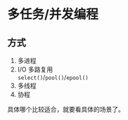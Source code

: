 # 多任务/并发编程

## 方式
1. 多进程
2. I/O 多路复用  
    `select()`/`pool()`/`epool()`
3. 多线程
4. 协程

具体哪个比较适合，就要看具体的场景了。